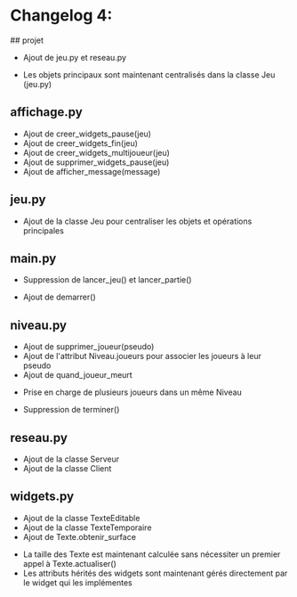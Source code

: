 # Changelog 4:

## projet
+ Ajout de jeu.py et reseau.py
* Les objets principaux sont maintenant centralisés dans la classe Jeu (jeu.py)

## affichage.py
+ Ajout de creer_widgets_pause(jeu)
+ Ajout de creer_widgets_fin(jeu)
+ Ajout de creer_widgets_multijoueur(jeu)
+ Ajout de supprimer_widgets_pause(jeu)
+ Ajout de afficher_message(message)

## jeu.py
+ Ajout de la classe Jeu pour centraliser les objets et opérations principales

## main.py
- Suppression de lancer_jeu() et lancer_partie()
+ Ajout de demarrer()

## niveau.py
+ Ajout de supprimer_joueur(pseudo)
+ Ajout de l'attribut Niveau.joueurs pour associer les joueurs à leur pseudo
+ Ajout de quand_joueur_meurt
* Prise en charge de plusieurs joueurs dans un même Niveau
- Suppression de terminer()

## reseau.py
+ Ajout de la classe Serveur
+ Ajout de la classe Client

## widgets.py
+ Ajout de la classe TexteEditable
+ Ajout de la classe TexteTemporaire
+ Ajout de Texte.obtenir_surface
* La taille des Texte est maintenant calculée sans nécessiter un premier appel à Texte.actualiser()
* Les attributs hérités des widgets sont maintenant gérés directement par le widget qui les implémentes